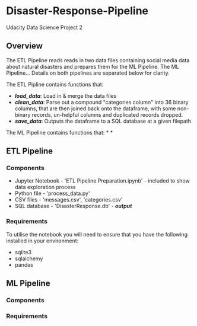 # Disaster-Response-Pipeline
Udacity Data Science Project 2

## Overview
The ETL Pipeline reads reads in two data files containing social media data about natural disasters and prepares them for the ML Pipeline.
The ML Pipeline...
Details on both pipelines are separated below for clarity.

The ETL Pipline contains functions that:
* **_load_data_**: Load in & merge the data files
* **_clean_data_**: Parse out a compound "categories column" into 36 binary columns, that are then joined back onto the dataframe, with some non-binary records, un-helpful columns and duplicated records dropped.
* **_save_data_**: Outputs the dataframe to a SQL database at a given filepath

The ML Pipeline contains functions that:
*
*

## ETL Pipeline
### Components
* Jupyter Notebook - 'ETL Pipeline Preparation.ipynb' - included to show data exploration process
* Python file - 'process_data.py'
* CSV files - 'messages.csv', 'categories.csv'
* SQL database - 'DisasterResponse.db' - **_output_**

### Requirements
To utilise the notebook you will need to ensure that you have the following installed in your environment:
* sqlite3
* sqlalchemy
* pandas

## ML Pipeline
### Components

### Requirements
